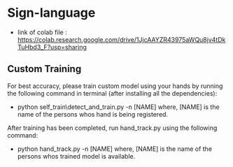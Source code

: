 # Sign-language
- link of colab file  : https://colab.research.google.com/drive/1JjcAAYZR43975aWQu8jv4tDkTuHbd3_F?usp=sharing


## Custom Training
For best accuracy, please train custom model using your hands by running the following command in terminal (after installing all the dependencies):
- python self_train\detect_and_train.py -n [NAME]
where, [NAME] is the name of the persons whos hand is being registered.

After training has been completed, run hand_track.py using the following command:
- python hand_track.py -n [NAME]
where, [NAME] is the name of the persons whos trained model is available.
